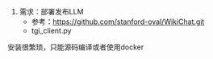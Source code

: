 1. 需求：部署发布LLM
   - 参考：https://github.com/stanford-oval/WikiChat.git
   - tgi_client.py

安装很繁琐，只能源码编译或者使用docker